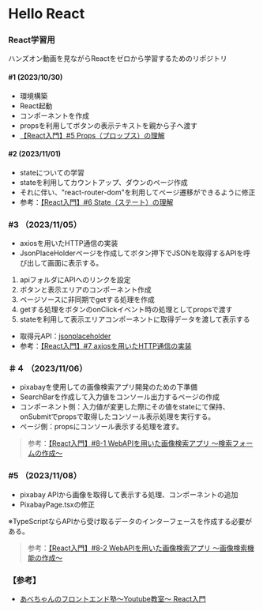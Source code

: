 # Hello React
### React学習用

ハンズオン動画を見ながらReactをゼロから学習するためのリポジトリ

#### #1 (2023/10/30)
* 環境構築
* React起動
* コンポーネントを作成
* propsを利用してボタンの表示テキストを親から子へ渡す
* [【React入門】#5 Props（プロップス）の理解](https://youtu.be/mT6EKxs-ACA?si=UD93Y7gFsR0s2XLg)

#### #2 (2023/11/01)
* stateについての学習
* stateを利用してカウントアップ、ダウンのページ作成
* それに伴い、"react-router-dom"を利用してページ遷移ができるように修正
* 参考：[【React入門】#6 State（ステート）の理解](https://youtu.be/ykiCPXF4bzU?si=2JVrq7QTLIfinU5C)

### #3 （2023/11/05）
* axiosを用いたHTTP通信の実装
* JsonPlaceHolderページを作成してボタン押下でJSONを取得するAPIを呼び出して画面に表示する。
1. apiフォルダにAPIへのリンクを設定
2. ボタンと表示エリアのコンポーネント作成
3. ページソースに非同期でgetする処理を作成
4. getする処理をボタンのonClickイベント時の処理としてpropsで渡す
5. stateを利用して表示エリアコンポーネントに取得データを渡して表示する
* 取得元API：[jsonplaceholder](https://jsonplaceholder.typicode.com)
* 参考：[【React入門】#7 axiosを用いたHTTP通信の実装](https://youtu.be/tPK0nDpnu98?si=LIT2II_PI_UO0bpw)

### ＃４ （2023/11/06）
- pixabayを使用しての画像検索アプリ開発のための下準備
- SearchBarを作成して入力値をコンソール出力するページの作成
- コンポーネント側：入力値が変更した際にその値をstateにて保持、onSubmitでpropsで取得したコンソール表示処理を実行する。
- ページ側：propsにコンソール表示する処理を渡す。

> 参考：[【React入門】#8-1 WebAPIを用いた画像検索アプリ 〜検索フォームの作成〜](https://youtube.com/watch?v=2PdVUO7FitM&list=PLtbitg0evatiDrOncn51ku2mD1LGve-_h&index=8)

### #5 （2023/11/08）
- pixabay APIから画像を取得して表示する処理、コンポーネントの追加
- PixabayPage.tsxの修正

※TypeScriptならAPIから受け取るデータのインターフェースを作成する必要がある。

> 参考：[【React入門】#8-2 WebAPIを用いた画像検索アプリ 〜画像検索機能の作成〜](https://www.youtube.com/watch?v=tclzlcdKUlI&list=PLtbitg0evatiDrOncn51ku2mD1LGve-_h&index=10)


### 【参考】

* [あべちゃんのフロントエンド塾〜Youtube教室〜 React入門](https://youtube.com/playlist?list=PLtbitg0evatiDrOncn51ku2mD1LGve-_h&si=d9Df6X_JHlHAQmgg)
  
